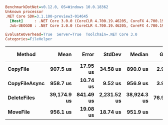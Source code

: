 ``` ini

BenchmarkDotNet=v0.12.0, OS=Windows 10.0.18362
Unknown processor
.NET Core SDK=3.1.100-preview3-014645
  [Host]     : .NET Core 3.0.0 (CoreCLR 4.700.19.46205, CoreFX 4.700.19.46214), X64 RyuJIT
  Job-UEOGOB : .NET Core 3.0.0 (CoreCLR 4.700.19.46205, CoreFX 4.700.19.46214), X64 RyuJIT

EvaluateOverhead=True  Server=True  Toolchain=.NET Core 3.0  
Categories=FileHelper  

```
|        Method |        Mean |     Error |      StdDev |      Median |   Gen 0 | Gen 1 | Gen 2 | Allocated |
|-------------- |------------:|----------:|------------:|------------:|--------:|------:|------:|----------:|
|      **CopyFile** |    **907.5 us** |  **17.95 us** |    **34.58 us** |    **890.0 us** |  **2.9297** |     **-** |     **-** |  **37.74 KB** |
| **CopyFileAsync** |    **958.7 us** |  **10.74 us** |     **9.52 us** |    **956.9 us** |  **3.9063** |     **-** |     **-** |     **39 KB** |
|   **DeleteFiles** | **39,174.9 us** | **841.49 us** | **2,231.52 us** | **38,924.3 us** | **76.9231** |     **-** |     **-** | **989.84 KB** |
|      **MoveFile** |    **956.1 us** |  **19.08 us** |    **18.74 us** |    **951.9 us** |       **-** |     **-** |     **-** |   **14.2 KB** |
